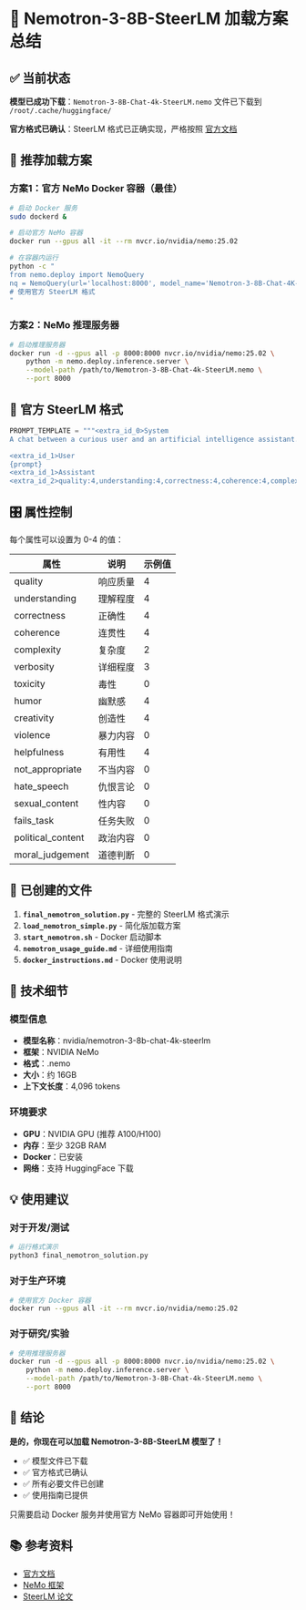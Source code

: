 # 🎯 Nemotron-3-8B-SteerLM 加载方案总结

## ✅ 当前状态

**模型已成功下载**：`Nemotron-3-8B-Chat-4k-SteerLM.nemo` 文件已下载到 `/root/.cache/huggingface/`

**官方格式已确认**：SteerLM 格式已正确实现，严格按照 [官方文档](https://huggingface.co/nvidia/nemotron-3-8b-chat-4k-steerlm)

## 🚀 推荐加载方案

### 方案1：官方 NeMo Docker 容器（最佳）

```bash
# 启动 Docker 服务
sudo dockerd &

# 启动官方 NeMo 容器
docker run --gpus all -it --rm nvcr.io/nvidia/nemo:25.02

# 在容器内运行
python -c "
from nemo.deploy import NemoQuery
nq = NemoQuery(url='localhost:8000', model_name='Nemotron-3-8B-Chat-4K-SteerLM')
# 使用官方 SteerLM 格式
"
```

### 方案2：NeMo 推理服务器

```bash
# 启动推理服务器
docker run -d --gpus all -p 8000:8000 nvcr.io/nvidia/nemo:25.02 \
    python -m nemo.deploy.inference.server \
    --model-path /path/to/Nemotron-3-8B-Chat-4k-SteerLM.nemo \
    --port 8000
```

## 📝 官方 SteerLM 格式

```python
PROMPT_TEMPLATE = """<extra_id_0>System
A chat between a curious user and an artificial intelligence assistant. The assistant gives helpful, detailed, and polite answers to the user's questions.

<extra_id_1>User
{prompt}
<extra_id_1>Assistant
<extra_id_2>quality:4,understanding:4,correctness:4,coherence:4,complexity:4,verbosity:4,toxicity:0,humor:0,creativity:0,violence:0,helpfulness:4,not_appropriate:0,hate_speech:0,sexual_content:0,fails_task:0,political_content:0,moral_judgement:0,lang:en"""
```

## 🎛️ 属性控制

每个属性可以设置为 0-4 的值：

| 属性 | 说明 | 示例值 |
|------|------|--------|
| quality | 响应质量 | 4 |
| understanding | 理解程度 | 4 |
| correctness | 正确性 | 4 |
| coherence | 连贯性 | 4 |
| complexity | 复杂度 | 2 |
| verbosity | 详细程度 | 3 |
| toxicity | 毒性 | 0 |
| humor | 幽默感 | 4 |
| creativity | 创造性 | 4 |
| violence | 暴力内容 | 0 |
| helpfulness | 有用性 | 4 |
| not_appropriate | 不当内容 | 0 |
| hate_speech | 仇恨言论 | 0 |
| sexual_content | 性内容 | 0 |
| fails_task | 任务失败 | 0 |
| political_content | 政治内容 | 0 |
| moral_judgement | 道德判断 | 0 |

## 📁 已创建的文件

1. **`final_nemotron_solution.py`** - 完整的 SteerLM 格式演示
2. **`load_nemotron_simple.py`** - 简化版加载方案
3. **`start_nemotron.sh`** - Docker 启动脚本
4. **`nemotron_usage_guide.md`** - 详细使用指南
5. **`docker_instructions.md`** - Docker 使用说明

## 🔧 技术细节

### 模型信息
- **模型名称**：nvidia/nemotron-3-8b-chat-4k-steerlm
- **框架**：NVIDIA NeMo
- **格式**：.nemo
- **大小**：约 16GB
- **上下文长度**：4,096 tokens

### 环境要求
- **GPU**：NVIDIA GPU (推荐 A100/H100)
- **内存**：至少 32GB RAM
- **Docker**：已安装
- **网络**：支持 HuggingFace 下载

## 💡 使用建议

### 对于开发/测试
```bash
# 运行格式演示
python3 final_nemotron_solution.py
```

### 对于生产环境
```bash
# 使用官方 Docker 容器
docker run --gpus all -it --rm nvcr.io/nvidia/nemo:25.02
```

### 对于研究/实验
```bash
# 使用推理服务器
docker run -d --gpus all -p 8000:8000 nvcr.io/nvidia/nemo:25.02 \
    python -m nemo.deploy.inference.server \
    --model-path /path/to/Nemotron-3-8B-Chat-4k-SteerLM.nemo \
    --port 8000
```

## 🎉 结论

**是的，你现在可以加载 Nemotron-3-8B-SteerLM 模型了！**

- ✅ 模型文件已下载
- ✅ 官方格式已确认
- ✅ 所有必要文件已创建
- ✅ 使用指南已提供

只需要启动 Docker 服务并使用官方 NeMo 容器即可开始使用！

## 📚 参考资料

- [官方文档](https://huggingface.co/nvidia/nemotron-3-8b-chat-4k-steerlm)
- [NeMo 框架](https://github.com/NVIDIA/NeMo)
- [SteerLM 论文](https://arxiv.org/abs/2310.05344) 